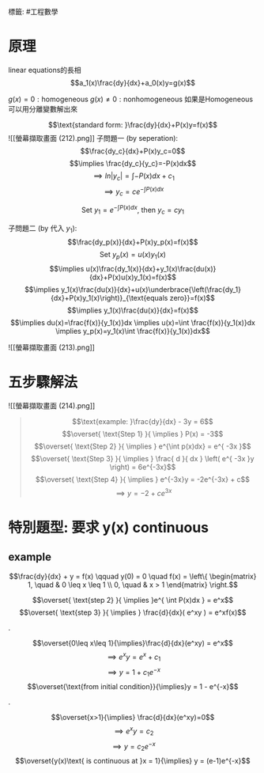 標籤: #工程數學

# 原理

linear equations的長相
$$a_1(x)\frac{dy}{dx}+a_0(x)y=g(x)$$

$g(x)=0:\text{homogeneous}$
$g(x)\neq 0:\text{nonhomogeneous}$
如果是Homogeneous 可以用分離變數解出來

$$\text{standard form: }\frac{dy}{dx}+P(x)y=f(x)$$
![[螢幕擷取畫面 (212).png]]
子問題一 (by seperation): $$\frac{dy_c}{dx}+P(x)y_c=0$$
$$\implies \frac{dy_c}{y_c}=-P(x)dx$$
$$\implies ln\vert y_c\vert=\int -P(x)dx+c_1$$
$$\implies y_c=ce^{-\int P(x)dx}$$

$$\text{Set } y_1=e^{-\int P(x)dx}\text{, then }y_c=cy_1$$

子問題二 (by 代入 $y_1$): 
$$\frac{dy_p(x)}{dx}+P(x)y_p(x)=f(x)$$
$$\text{Set }y_p(x)=u(x)y_1(x)$$
$$\implies u(x)\frac{dy_1(x)}{dx}+y_1(x)\frac{du(x)}{dx}+P(x)u(x)y_1(x)=f(x)$$
$$\implies y_1(x)\frac{du(x)}{dx}+u(x)\underbrace{\left(\frac{dy_1}{dx}+P(x)y_1(x)\right)}_{\text{equals zero}}=f(x)$$
$$\implies y_1(x)\frac{du(x)}{dx}=f(x)$$
$$\implies du(x)=\frac{f(x)}{y_1(x)}dx \implies u(x)=\int \frac{f(x)}{y_1(x)}dx \implies y_p(x)=y_1(x)\int \frac{f(x)}{y_1(x)}dx$$

![[螢幕擷取畫面 (213).png]]

# 五步驟解法

![[螢幕擷取畫面 (214).png]]

> $$\text{example: }\frac{dy}{dx} - 3y = 6$$
$$\overset{ \text{Step 1} }{ \implies } P(x) = -3$$
$$\overset{ \text{Step 2} }{ \implies } e^{\int p(x)dx} = e^{ -3x }$$
$$\overset{ \text{Step 3} }{ \implies } \frac{ d }{ dx } \left( e^{ -3x }y \right) = 6e^{-3x}$$
$$\overset{ \text{Step 4} }{ \implies } e^{-3x}y = -2e^{-3x} + c$$
$$\implies y = -2 + ce^{3x}$$

# 特別題型: 要求 y(x) continuous

## example

$$\frac{dy}{dx} + y = f(x) \qquad y(0) = 0 \quad f(x) = \left\{ \begin{matrix} 1, \quad & 0 \leq x \leq 1 \\ 0, \quad & x > 1 \end{matrix} \right.$$

$$\overset{ \text{step 2} }{ \implies }e^{ \int P(x)dx } = e^x$$
$$\overset{ \text{step 3} }{ \implies } \frac{d}{dx}( e^xy ) = e^xf(x)$$

.

$$\overset{0\leq x\leq 1}{\implies}\frac{d}{dx}(e^xy) = e^x$$
$$\implies e^xy = e^x + c_1$$
$$\implies y = 1 + c_1e^{-x}$$
$$\overset{\text{from initial condition}}{\implies}y = 1 - e^{-x}$$

.

$$\overset{x>1}{\implies} \frac{d}{dx}(e^xy)=0$$
$$\implies e^xy = c_2$$
$$\implies y = c_2e^{-x}$$
$$\overset{y(x)\text{ is continuous at }x = 1}{\implies} y = (e-1)e^{-x}$$
